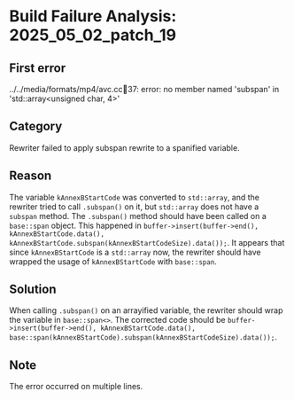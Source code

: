 # Build Failure Analysis: 2025_05_02_patch_19

## First error
../../media/formats/mp4/avc.cc:100:37: error: no member named 'subspan' in 'std::array<unsigned char, 4>'

## Category
Rewriter failed to apply subspan rewrite to a spanified variable.

## Reason
The variable `kAnnexBStartCode` was converted to `std::array`, and the rewriter tried to call `.subspan()` on it, but `std::array` does not have a `subspan` method. The `.subspan()` method should have been called on a `base::span` object. This happened in `buffer->insert(buffer->end(), kAnnexBStartCode.data(), kAnnexBStartCode.subspan(kAnnexBStartCodeSize).data());`. It appears that since `kAnnexBStartCode` is a `std::array` now, the rewriter should have wrapped the usage of `kAnnexBStartCode` with `base::span`.

## Solution
When calling `.subspan()` on an arrayified variable, the rewriter should wrap the variable in `base::span<>`. The corrected code should be `buffer->insert(buffer->end(), kAnnexBStartCode.data(), base::span(kAnnexBStartCode).subspan(kAnnexBStartCodeSize).data());`.

## Note
The error occurred on multiple lines.